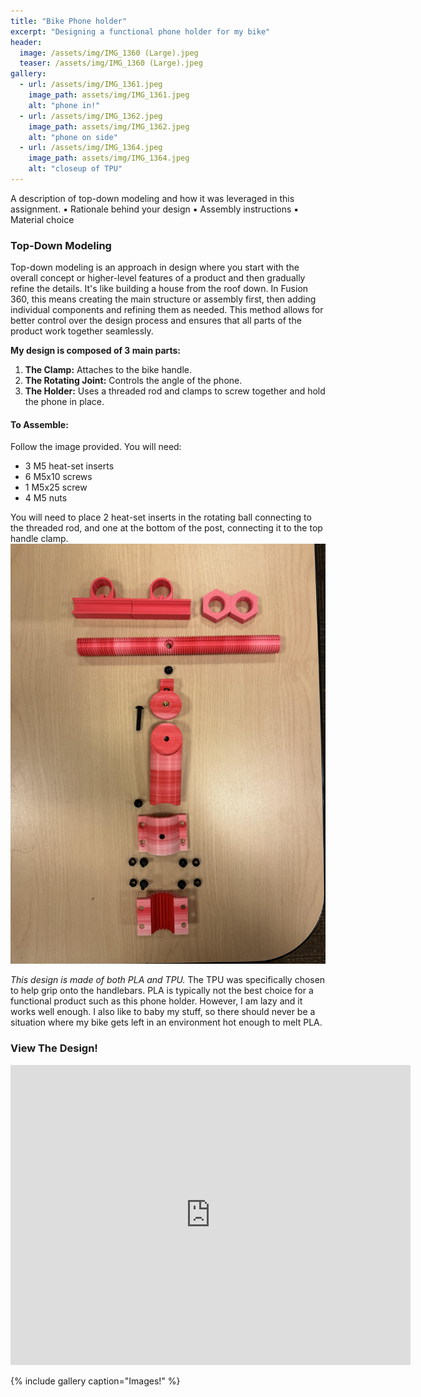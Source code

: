 ```yaml
---
title: "Bike Phone holder"
excerpt: "Designing a functional phone holder for my bike"
header:
  image: /assets/img/IMG_1360 (Large).jpeg
  teaser: /assets/img/IMG_1360 (Large).jpeg
gallery:
  - url: /assets/img/IMG_1361.jpeg
    image_path: assets/img/IMG_1361.jpeg
    alt: "phone in!"
  - url: /assets/img/IMG_1362.jpeg
    image_path: assets/img/IMG_1362.jpeg
    alt: "phone on side"
  - url: /assets/img/IMG_1364.jpeg
    image_path: assets/img/IMG_1364.jpeg
    alt: "closeup of TPU"
---
```


A description of top-down modeling and how it was leveraged in this
assignment.
▪ Rationale behind your design
▪ Assembly instructions
▪ Material choice

### Top-Down Modeling

Top-down modeling is an approach in design where you start with the overall concept or higher-level features of a product and then gradually refine the details. It's like building a house from the roof down. In Fusion 360, this means creating the main structure or assembly first, then adding individual components and refining them as needed. This method allows for better control over the design process and ensures that all parts of the product work together seamlessly.

**My design is composed of 3 main parts:**

1. **The Clamp:** Attaches to the bike handle.
2. **The Rotating Joint:** Controls the angle of the phone.
3. **The Holder:** Uses a threaded rod and clamps to screw together and hold the phone in place.

#### To Assemble:

Follow the image provided. You will need:

- 3 M5 heat-set inserts
- 6 M5x10 screws
- 1 M5x25 screw
- 4 M5 nuts

You will need to place 2 heat-set inserts in the rotating ball connecting to the threaded rod, and one at the bottom of the post, connecting it to the top handle clamp.
<img src="https://github.com/1Mattchu/MatthewDeLuna.github.io/blob/main/assets/img/IMG_1368.jpeg?raw=true" alt="slicer settings" width="600">

*This design is made of both PLA and TPU.* The TPU was specifically chosen to help grip onto the handlebars. PLA is typically not the best choice for a functional product such as this phone holder. However, I am lazy and it works well enough. I also like to baby my stuff, so there should never be a situation where my bike gets left in an environment hot enough to melt PLA.


### View The Design!
<iframe src="https://vanderbilt643.autodesk360.com/shares/public/SH512d4QTec90decfa6eec13f7bc213e964c?mode=embed" width="640" height="480" allowfullscreen="true" webkitallowfullscreen="true" mozallowfullscreen="true"  frameborder="0"></iframe>


{% include gallery caption="Images!" %}


